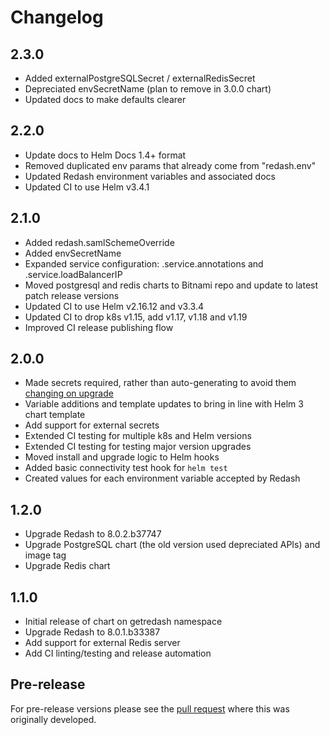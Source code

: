 # Changelog

## 2.3.0

- Added externalPostgreSQLSecret / externalRedisSecret
- Depreciated envSecretName (plan to remove in 3.0.0 chart)
- Updated docs to make defaults clearer

## 2.2.0

- Update docs to Helm Docs 1.4+ format
- Removed duplicated env params that already come from "redash.env"
- Updated Redash environment variables and associated docs
- Updated CI to use Helm v3.4.1

## 2.1.0

- Added redash.samlSchemeOverride
- Added envSecretName
- Expanded service configuration: .service.annotations and .service.loadBalancerIP
- Moved postgresql and redis charts to Bitnami repo and update to latest patch release versions
- Updated CI to use Helm v2.16.12 and v3.3.4
- Updated CI to drop k8s v1.15, add v1.17, v1.18 and v1.19
- Improved CI release publishing flow

## 2.0.0

- Made secrets required, rather than auto-generating to avoid them [changing on upgrade](https://github.com/helm/charts/issues/5167)
- Variable additions and template updates to bring in line with Helm 3 chart template
- Add support for external secrets
- Extended CI testing for multiple k8s and Helm versions
- Extended CI testing for testing major version upgrades
- Moved install and upgrade logic to Helm hooks
- Added basic connectivity test hook for `helm test`
- Created values for each environment variable accepted by Redash

## 1.2.0

- Upgrade Redash to 8.0.2.b37747
- Upgrade PostgreSQL chart (the old version used depreciated APIs) and image tag
- Upgrade Redis chart

## 1.1.0

- Initial release of chart on getredash namespace
- Upgrade Redash to 8.0.1.b33387
- Add support for external Redis server
- Add CI linting/testing and release automation

## Pre-release

For pre-release versions please see the [pull request](https://github.com/helm/charts/pull/5071) where this was originally developed.
